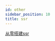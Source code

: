 ```yaml
---
id: other
sidebar_position: 10
title: ssr
---
```


[从零搭建ssr](https://segmentfault.com/a/1190000019618170)